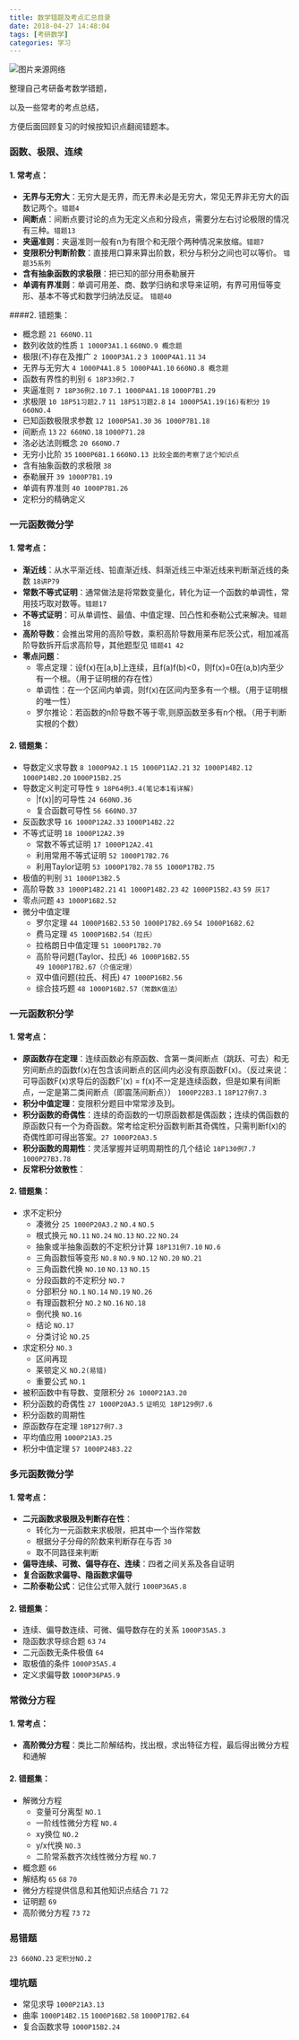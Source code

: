 ```yaml
---
title: 数学错题及考点汇总目录
date: 2018-04-27 14:48:04
tags: [考研数学]
categories: 学习
---
```




![图片来源网络](http://p86wg7kc2.bkt.clouddn.com/21math_1.jpg)

整理自己考研备考数学错题，

以及一些常考的考点总结，

方便后面回顾复习的时候按知识点翻阅错题本。

<!--more-->



### 函数、极限、连续

#### 1. 常考点：

- **无界与无穷大**：无穷大是无界，而无界未必是无穷大，常见无界非无穷大的函数记两个。`错题4`
- **间断点**：间断点要讨论的点为无定义点和分段点，需要分左右讨论极限的情况有三种。`错题13`
- **夹逼准则**：夹逼准则一般有n为有限个和无限个两种情况来放缩。`错题7`
- **变限积分判断阶数**：直接用口算来算出阶数，积分与积分之间也可以等价。 `错题35系列`
- **含有抽象函数的求极限**：把已知的部分用泰勒展开
- **单调有界准则**：单调可用差、商、数学归纳和求导来证明，有界可用恒等变形、基本不等式和数学归纳法反证。 `错题40`





####2. 错题集：

- 概念题 `21 660NO.11` 
- 数列收敛的性质  `1 1000P3A1.1`  `660NO.9 概念题`
- 极限(不)存在及推广 `2 1000P3A1.2` `3 1000P4A1.11` `34`
- 无界与无穷大 `4 1000P4A1.8` `5 1000P4A1.10` `660NO.8 概念题`
- 函数有界性的判别 `6 18P33例2.7` 
- 夹逼准则 `7 18P36例2.10` `7.1 1000P4A1.18` `1000P7B1.29`
- 求极限 `10 18P51习题2.7` `11 18P51习题2.8` `14 1000P5A1.19(16)有积分` `19 660NO.4`
- 已知函数极限求参数 `12 1000P5A1.30` `36 1000P7B1.18`
- 间断点 `13`  `22 660NO.18` `1000P71.28`
- 洛必达法则概念 `20 660NO.7`
- 无穷小比阶 `35` `1000P6B1.1`  `660NO.13 比较全面的考察了这个知识点`
- 含有抽象函数的求极限 `38`
- 泰勒展开 `39 1000P7B1.19`
- 单调有界准则 `40 1000P7B1.26`
- 定积分的精确定义 




### 一元函数微分学

#### 1. 常考点：

- **渐近线**：从水平渐近线、铅直渐近线、斜渐近线三中渐近线来判断渐近线的条数 `18讲P79`
- **常数不等式证明**：通常做法是将常数变量化，转化为证一个函数的单调性，常用技巧取对数等。`错题17`
- **不等式证明**：可从单调性、最值、中值定理、凹凸性和泰勒公式来解决。`错题18`
- **高阶导数**：会推出常用的高阶导数，乘积高阶导数用莱布尼茨公式，相加减高阶导数拆开后求高阶导，其他题型见 `错题41 42` 
- **零点问题**：
  - 零点定理：设f(x)在[a,b]上连续，且f(a)f(b)<0，则f(x)=0在(a,b)内至少有一个根。（用于证明根的存在性）
  - 单调性：在一个区间内单调，则f(x)在区间内至多有一个根。（用于证明根的唯一性）
  - 罗尔推论：若函数的n阶导数不等于零,则原函数至多有n个根。（用于判断实根的个数）





#### 2. 错题集：

- 导数定义求导数 `8 1000P9A2.1` `15 1000P11A2.21` `32 1000P14B2.12` `1000P14B2.20` `1000P15B2.25`
- 导数定义判定可导性 `9 18P64例3.4(笔记本1有详解)` 
  - |f(x)|的可导性 `24 660NO.36`
  - 复合函数可导性 `56 660NO.37` 
- 反函数求导 `16 1000P12A2.33`  `1000P14B2.22`
- 不等式证明 `18 1000P12A2.39`
  - 常数不等式证明 `17 1000P12A2.41`
  - 利用常用不等式证明 `52 1000P17B2.76` 
  - 利用Taylor证明 `53 1000P17B2.78` `55 1000P17B2.75` 
- 极值的判别 `31 1000P13B2.5`
- 高阶导数 `33 1000P14B2.21` `41 1000P14B2.23` `42 1000P15B2.43` `59 灰17` 
- 零点问题 `43 1000P16B2.52` 
- 微分中值定理
  - 罗尔定理 `44 1000P16B2.53`  `50 1000P17B2.69` `54 1000P16B2.62` 
  - 费马定理 `45 1000P16B2.54（拉氏）`  
  - 拉格朗日中值定理 `51 1000P17B2.70`
  - 高阶导问题(Taylor、拉氏) `46 1000P16B2.55` `49 1000P17B2.67（介值定理）`
  - 双中值问题(拉氏、柯氏) `47 1000P16B2.56`
  - 综合技巧题 `48 1000P16B2.57（常数K值法）`




### 一元函数积分学

#### 1. 常考点：

- **原函数存在定理**：连续函数必有原函数、含第一类间断点（跳跃、可去）和无穷间断点的函数f(x)在包含该间断点的区间内必没有原函数F(x)。（反过来说：可导函数F(x)求导后的函数F'(x) = f(x)不一定是连续函数，但是如果有间断点，一定是第二类间断点（即震荡间断点）） `1000P22B3.1` `18P127例7.3` 
- **积分中值定理**：变限积分题目中常常涉及到。
- **积分函数的奇偶性**：连续的奇函数的一切原函数都是偶函数；连续的偶函数的原函数只有一个为奇函数。常考给定积分函数判断其奇偶性，只需判断f(x)的奇偶性即可得出答案。`27 1000P20A3.5` 
- **积分函数的周期性**：灵活掌握并证明周期性的几个结论 `18P130例7.7` `1000P27B3.78` 
- **反常积分敛散性**：




#### 2. 错题集：

- 求不定积分
  - 凑微分 `25 1000P20A3.2` `NO.4` `NO.5` 
  - 根式换元 `NO.11`  `NO.24` `NO.13` `NO.22` `NO.24` 
  - 抽象或半抽象函数的不定积分计算 `18P131例7.10` `NO.6` 
  - 三角函数恒等变形 `NO.8` `NO.9` `NO.12` `NO.20` `NO.21` 
  - 三角函数代换 `NO.10` `NO.13` `NO.15` 
  - 分段函数的不定积分 `NO.7` 
  - 分部积分 `NO.1` `NO.14` `NO.19` `NO.26` 
  - 有理函数积分 `NO.2` `NO.16` `NO.18` 
  - 倒代换 `NO.16` 
  - 结论 `NO.17` 
  - 分类讨论 `NO.25` 
- 求定积分 `NO.3` 
  - 区间再现
  - 莱顿定义 `NO.2(易错)` 
  - 重要公式 `NO.1` 
- 被积函数中有导数、变限积分 `26 1000P21A3.20`
- 积分函数的奇偶性 `27 1000P20A3.5` `证明见 18P129例7.6`
- 积分函数的周期性
- 原函数存在定理 `18P127例7.3`
- 平均值应用 `1000P21A3.25` 
- 积分中值定理 `57 1000P24B3.22` 




### 多元函数微分学

#### 1.  常考点：

- **二元函数求极限及判断存在性**：
  - 转化为一元函数来求极限，把其中一个当作常数
   - 根据分子分母的阶数来判断存在与否 `30` 
   - 取不同路径来判断
- **偏导连续、可微、偏导存在、连续**：四者之间关系及各自证明
- **复合函数求偏导、隐函数求偏导**
- **二阶泰勒公式**：记住公式带入就行 `1000P36A5.8` 





#### 2. 错题集：

- 连续、偏导数连续、可微、偏导数存在的关系 `1000P35A5.3` 
- 隐函数求导综合题 `63` `74` 
- 二元函数无条件极值 `64` 
- 取极值的条件 `1000P35A5.4` 
- 定义求偏导数 `1000P36PA5.9` 




### 常微分方程
#### 1. 常考点：
 - **高阶微分方程**：类比二阶解结构，找出根，求出特征方程，最后得出微分方程和通解




#### 2. 错题集：
 - 解微分方程
    - 变量可分离型 `NO.1` 
     - 一阶线性微分方程 `NO.4` 
     - xy换位 `NO.2` 
     - y/x代换 `NO.3` 
     - 二阶常系数齐次线性微分方程 `NO.7` 
 - 概念题 `66` 
 - 解结构 `65` `68` `70` 
 - 微分方程提供信息和其他知识点结合 `71` `72`  
 - 证明题 `69` 
 - 高阶微分方程 `73` `72` 



### 易错题

`23 660NO.23` `定积分NO.2` 



### 埋坑题

- 常见求导 `1000P21A3.13`
- 曲率 `1000P14B2.15` `1000P16B2.58`  `1000P17B2.64` 
- 复合函数求导 `1000P15B2.24` 


